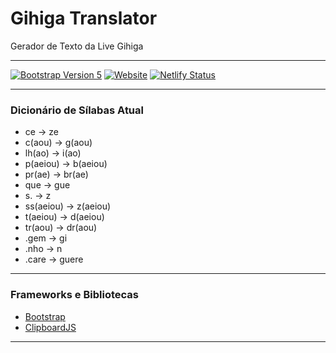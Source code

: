 # Gihiga Translator

Gerador de Texto da Live Gihiga

---

[![Bootstrap Version 5](https://img.shields.io/badge/Bootstrap-5.1-blueviolet?logo=bootstrap)](https://getbootstrap.com/docs/versions/) [![Website](https://img.shields.io/website?down_color=red&down_message=off&logo=netlify&logoColor=lightblue&up_color=blue&up_message=on&url=https%3A%2F%2Fgihiga-translator.netlify.app)](https://gihiga-translator.netlify.app) [![Netlify Status](https://api.netlify.com/api/v1/badges/1524c5d5-affc-4bcc-8b47-ea7740036079/deploy-status)](https://app.netlify.com/sites/gihiga-translator/deploys)

---

### Dicionário de Sílabas Atual
- ce -> ze
- c(aou) -> g(aou)
- lh(ao) -> i(ao)
- p(aeiou) -> b(aeiou)
- pr(ae) -> br(ae)
- que -> gue
- s. -> z
- ss(aeiou) -> z(aeiou)
- t(aeiou) -> d(aeiou)
- tr(aou) -> dr(aou)
- .gem -> gi
- .nho -> n
- .care -> guere

---

### Frameworks e Bibliotecas
- [Bootstrap](https://getbootstrap.com/)
- [ClipboardJS](https://clipboardjs.com/)

---